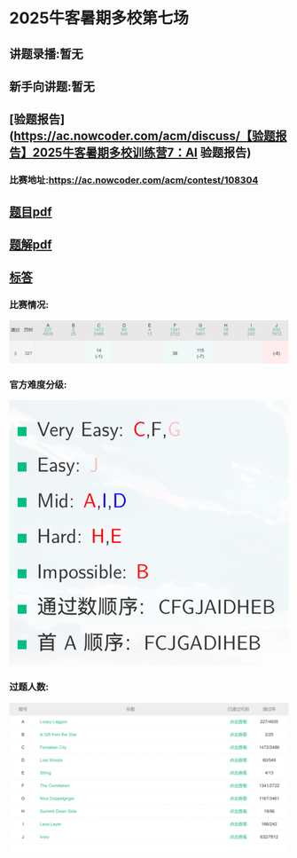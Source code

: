 # 2025牛客暑期多校第七场

## 讲题录播:暂无

## 新手向讲题:暂无

## [验题报告](https://ac.nowcoder.com/acm/discuss/【验题报告】2025牛客暑期多校训练营7：AI 验题报告)

### 比赛地址:https://ac.nowcoder.com/acm/contest/108304

## [题目pdf](./1.pdf)

## [题解pdf](./2.pdf)

## [标答](./233) 

### 比赛情况:

![](.\photos\rank.png)

### 官方难度分级:

![](./photos/level.png)

### 过题人数:

![](./photos/ac.png)